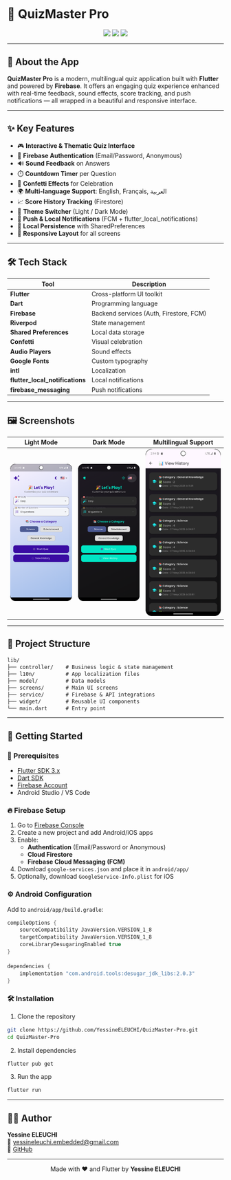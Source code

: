 # 🎯 QuizMaster Pro

<div align="center">

<img src="https://img.shields.io/badge/Flutter-%2302569B.svg?style=for-the-badge&logo=Flutter&logoColor=white" />
<img src="https://img.shields.io/badge/Firebase-%23039BE5.svg?style=for-the-badge&logo=firebase" />
<img src="https://img.shields.io/badge/Dart-%230175C2.svg?style=for-the-badge&logo=dart&logoColor=white" />

</div>

---

## 📱 About the App

**QuizMaster Pro** is a modern, multilingual quiz application built with **Flutter** and powered by **Firebase**. It offers an engaging quiz experience enhanced with real-time feedback, sound effects, score tracking, and push notifications — all wrapped in a beautiful and responsive interface.

---

## ✨ Key Features

- 🎮 **Interactive & Thematic Quiz Interface**
- 🔐 **Firebase Authentication** (Email/Password, Anonymous)
- 🔊 **Sound Feedback** on Answers
- ⏱️ **Countdown Timer** per Question
- 🎉 **Confetti Effects** for Celebration
- 🌍 **Multi-language Support**: English, Français, العربية
- 📈 **Score History Tracking** (Firestore)
- 🌙 **Theme Switcher** (Light / Dark Mode)
- 🔔 **Push & Local Notifications** (FCM + flutter_local_notifications)
- 💾 **Local Persistence** with SharedPreferences
- 📱 **Responsive Layout** for all screens

---

## 🛠️ Tech Stack

| Tool | Description |
|------|-------------|
| **Flutter** | Cross-platform UI toolkit |
| **Dart** | Programming language |
| **Firebase** | Backend services (Auth, Firestore, FCM) |
| **Riverpod** | State management |
| **Shared Preferences** | Local data storage |
| **Confetti** | Visual celebration |
| **Audio Players** | Sound effects |
| **Google Fonts** | Custom typography |
| **intl** | Localization |
| **flutter_local_notifications** | Local notifications |
| **firebase_messaging** | Push notifications |

---

## 🖼️ Screenshots

| Light Mode | Dark Mode | Multilingual Support |
|------------|-----------|----------------------|
| ![Light](screenshots/light.png) | ![Dark](screenshots/dark.png) | ![Lang](screenshots/lang.png) |

---

## 📁 Project Structure

```
lib/
├── controller/    # Business logic & state management
├── l10n/          # App localization files
├── model/         # Data models
├── screens/       # Main UI screens
├── service/       # Firebase & API integrations
├── widget/        # Reusable UI components
└── main.dart      # Entry point
```

---

## 🚀 Getting Started

### 🔧 Prerequisites

- [Flutter SDK 3.x](https://flutter.dev/docs/get-started/install)
- [Dart SDK](https://dart.dev/get-dart)
- [Firebase Account](https://firebase.google.com/)
- Android Studio / VS Code

### 🔥 Firebase Setup

1. Go to [Firebase Console](https://console.firebase.google.com)
2. Create a new project and add Android/iOS apps
3. Enable:
   - **Authentication** (Email/Password or Anonymous)
   - **Cloud Firestore**
   - **Firebase Cloud Messaging (FCM)**
4. Download `google-services.json` and place it in `android/app/`
5. Optionally, download `GoogleService-Info.plist` for iOS

### ⚙️ Android Configuration

Add to `android/app/build.gradle`:

```gradle
compileOptions {
    sourceCompatibility JavaVersion.VERSION_1_8
    targetCompatibility JavaVersion.VERSION_1_8
    coreLibraryDesugaringEnabled true
}

dependencies {
    implementation "com.android.tools:desugar_jdk_libs:2.0.3"
}
```

### 🛠 Installation

1. Clone the repository

```bash
git clone https://github.com/YessineELEUCHI/QuizMaster-Pro.git
cd QuizMaster-Pro
```

2. Install dependencies

```bash
flutter pub get
```

3. Run the app

```bash
flutter run
```

---


## 👨‍💻 Author

**Yessine ELEUCHI**  
📧 yessineleuchi.embedded@gmail.com  
🔗 [GitHub](https://github.com/YessinEleuchi)

---

<div align="center">
Made with ❤️ and Flutter by <strong>Yessine ELEUCHI</strong>
</div>
